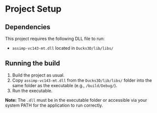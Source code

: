 # Project Setup

## Dependencies

This project requires the following DLL file to run:

- `assimp-vc143-mt.dll` located in `Ducks3D/lib/libs/`

## Running the build

1. Build the project as usual.
2. Copy `assimp-vc143-mt.dll` from the `Ducks3D/lib/libs/` folder into the same folder as the executable (e.g., `/build/Debug/`).
3. Run the executable.

**Note:** The `.dll` must be in the executable folder or accessible via your system PATH for the application to run correctly.
